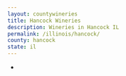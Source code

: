 ```yaml
---
layout: countywineries
title: Hancock Wineries
description: Wineries in Hancock IL
permalink: /illinois/hancock/
county: hancock
state: il
---
```

-
